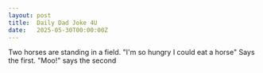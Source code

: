 ```yaml
---
layout: post
title:  Daily Dad Joke 4U
date:   2025-05-30T00:00:00Z
---
```

Two horses are standing in a field. "I'm so hungry I could eat a horse" Says the first. "Moo!" says the second
